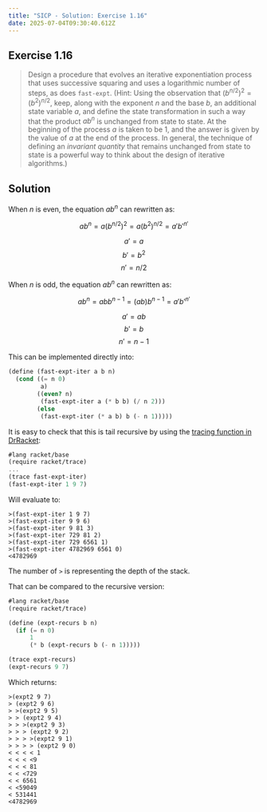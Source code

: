 ```yaml
---
title: "SICP - Solution: Exercise 1.16"
date: 2025-07-04T09:30:40.612Z
---
```


## Exercise 1.16

> Design a procedure that evolves an iterative exponentiation process that uses successive squaring and uses a logarithmic number of steps, as does `fast-expt`. (Hint: Using the observation that ${(b^{n/2})^2}={(b^2)^{n/2}}$, keep, along with the exponent $n$ and the base $b$, an additional state variable $a$, and define the state transformation in such a way that the product ${ab^n}$ is unchanged from state to state. At the beginning of the process $a$ is taken to be 1, and the answer is given by the value of $a$ at the end of the process. In general, the technique of defining an _invariant quantity_ that remains unchanged from state to state is a powerful way to think about the design of iterative algorithms.)

## Solution

When $n$ is even, the equation $ab^n$ can rewritten as:

$$ab^n=a{(b^{n/2})^2}=a{(b^2)^{n/2}}=a'b'^{n'}$$

$$a'=a$$
$$b'=b^2$$
$$n'=n/2$$

When $n$ is odd, the equation $ab^n$ can rewritten as:

$$ab^n=abb^{n-1}=(ab)b^{n-1}=a'b'^{n'}$$

$$a'=ab$$
$$b'=b$$
$$n'=n-1$$

This can be implemented directly into:

```scheme
(define (fast-expt-iter a b n)
  (cond ((= n 0)
         a)
        ((even? n)
         (fast-expt-iter a (* b b) (/ n 2)))
        (else
         (fast-expt-iter (* a b) b (- n 1)))))
```

It is easy to check that this is tail recursive by using the [tracing function in DrRacket](https://docs.racket-lang.org/reference/debugging.html#%28mod-path._racket%2Ftrace%29):

```scheme
#lang racket/base
(require racket/trace)
...
(trace fast-expt-iter)
(fast-expt-iter 1 9 7)
```

Will evaluate to:

```
>(fast-expt-iter 1 9 7)
>(fast-expt-iter 9 9 6)
>(fast-expt-iter 9 81 3)
>(fast-expt-iter 729 81 2)
>(fast-expt-iter 729 6561 1)
>(fast-expt-iter 4782969 6561 0)
<4782969
```

The number of `>` is representing the depth of the stack.

That can be compared to the recursive version:

```scheme
#lang racket/base
(require racket/trace)

(define (expt-recurs b n)
  (if (= n 0)
      1
      (* b (expt-recurs b (- n 1)))))

(trace expt-recurs)
(expt-recurs 9 7)
```

Which returns:

```
>(expt2 9 7)
> (expt2 9 6)
> >(expt2 9 5)
> > (expt2 9 4)
> > >(expt2 9 3)
> > > (expt2 9 2)
> > > >(expt2 9 1)
> > > > (expt2 9 0)
< < < < 1
< < < <9
< < < 81
< < <729
< < 6561
< <59049
< 531441
<4782969
```
